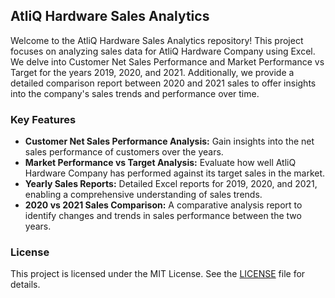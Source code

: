 ## AtliQ Hardware Sales Analytics

Welcome to the AtliQ Hardware Sales Analytics repository! This project focuses on analyzing sales data for AtliQ Hardware Company using Excel. We delve into Customer Net Sales Performance and Market Performance vs Target for the years 2019, 2020, and 2021. Additionally, we provide a detailed comparison report between 2020 and 2021 sales to offer insights into the company's sales trends and performance over time.

### Key Features

- **Customer Net Sales Performance Analysis:** Gain insights into the net sales performance of customers over the years.
- **Market Performance vs Target Analysis:** Evaluate how well AtliQ Hardware Company has performed against its target sales in the market.
- **Yearly Sales Reports:** Detailed Excel reports for 2019, 2020, and 2021, enabling a comprehensive understanding of sales trends.
- **2020 vs 2021 Sales Comparison:** A comparative analysis report to identify changes and trends in sales performance between the two years.

### License

This project is licensed under the MIT License. See the [LICENSE](LICENSE) file for details.
